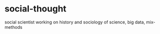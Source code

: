 # social-thought
social scientist working on history and sociology of science, big data, mix-methods
